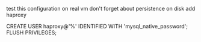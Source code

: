 test this configuration on real vm
don't forget about persistence on disk
add haproxy

CREATE USER haproxy@'%' IDENTIFIED WITH 'mysql_native_password';
FLUSH PRIVILEGES;
